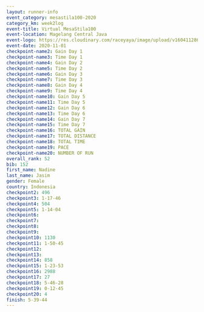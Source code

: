 ```yaml
--- 
layout: runner-info 
event_category: mesastila100-2020 
category_km: week2log 
event-title: Virtual MesaStila100  
event-location: Magelang Central Java 
event-logo: https://res.cloudinary.com/raceyaya/image/upload/v1604112863/3B3F7463-9336-4572-9F07-069DCA7D2527_ndaoxk.jpg 
event-date: 2020-11-01 
checkpoint-name2: Gain Day 1 
checkpoint-name3: Time Day 1 
checkpoint-name4: Gain Day 2 
checkpoint-name5: Time Day 2 
checkpoint-name6: Gain Day 3 
checkpoint-name7: Time Day 3 
checkpoint-name8: Gain Day 4 
checkpoint-name9: Time Day 4 
checkpoint-name10: Gain Day 5 
checkpoint-name11: Time Day 5 
checkpoint-name12: Gain Day 6 
checkpoint-name13: Time Day 6 
checkpoint-name14: Gain Day 7 
checkpoint-name15: Time Day 7 
checkpoint-name16: TOTAL GAIN 
checkpoint-name17: TOTAL DISTANCE 
checkpoint-name18: TOTAL TIME 
checkpoint-name19: PACE 
checkpoint-name20: NUMBER OF RUN 
overall_rank: 52
bib: 152
first_name: Nadine
last_name: Jasim
gender: Female
country: Indonesia
checkpoint2: 496
checkpoint3: 1-17-46
checkpoint4: 504
checkpoint5: 1-14-04
checkpoint6: 
checkpoint7: 
checkpoint8: 
checkpoint9: 
checkpoint10: 1130
checkpoint11: 1-50-45
checkpoint12: 
checkpoint13: 
checkpoint14: 858
checkpoint15: 1-23-53
checkpoint16: 2988
checkpoint17: 27
checkpoint18: 5-46-28
checkpoint19: 0-12-45
checkpoint20: 4
finish: 5-39-44
--- 
```

